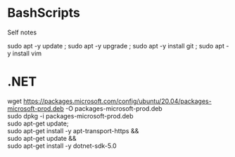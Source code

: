 # BashScripts
Self notes

sudo apt -y update ; sudo apt -y upgrade ; sudo apt -y install git ; sudo apt -y install vim

# .NET
wget https://packages.microsoft.com/config/ubuntu/20.04/packages-microsoft-prod.deb -O packages-microsoft-prod.deb \
sudo dpkg -i packages-microsoft-prod.deb \
sudo apt-get update; \
  sudo apt-get install -y apt-transport-https && \
  sudo apt-get update && \
  sudo apt-get install -y dotnet-sdk-5.0

